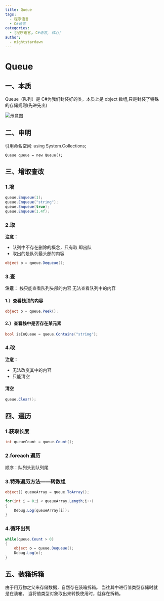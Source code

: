 ```yaml
---
title: Queue
tags:
  - 程序语言
  - C#语言
categories:
  - [程序语言, C#语言, 核心]
author:
  - nightstardawn
---
```


# Queue

## 一、本质

Queue（队列）是 C#为我们封装好的类，本质上是 object 数组,只是封装了特殊的存储规则(先进先出)

![示意图](https://s2.loli.net/2024/08/20/aYlnyUIMg59Ej8z.png)

## 二、申明

引用命名空间: using System.Collections;

`Queue queue = new Queue();`

## 三、增取查改

### 1.增

```cs
queue.Enqueue(1);
queue.Enqueue("string");
queue.Enqueue(true);
queue.Enqueue(1.4f);
```

### 2.取

**注意：**

- 队列中不存在删除的概念，只有取 即出队
- 取出的是队列最头部的内容

```cs
object o = queue.Dequeue();
```

### 3.查

**注意：**
栈只能查看队列头部的内容
无法查看队列中的内容

#### 1.）查看栈顶的内容

```cs
object o = queue.Peek();
```

#### 2.）查看栈中是否存在某元素

```cs
bool isInQueue = queue.Contains("string");
```

### 4.改

**注意：**

- 无法改变其中的内容
- 只能清空

#### 清空

```cs
queue.Clear();
```

## 四、遍历

### 1.获取长度

```cs
int queueCount = queue.Count();
```

### 2.foreach 遍历

顺序：队列头到队列尾

### 3.特殊遍历方法——转数组

```cs
object[] queueArray = queue.ToArray();

for(int i = 0;i < queueArray.Length;i++)
{
    Debug.Log(queueArray[i]);
}
```

### 4.循环出列

```cs
while(queue.Count > 0)
{
    object o = queue.Dequeue();
    Debug.Log(o);
}
```

## 五、装箱拆箱

由于用万物之父来存储数据，自然存在装箱拆箱。
当往其中进行值类型存储时就是在装箱。
当将值类型对象取出来转换使用时，就存在拆箱。
